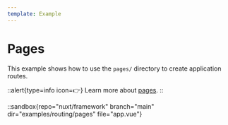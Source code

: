 ```yaml
---
template: Example
---
```


# Pages

This example shows how to use the `pages/` directory to create application routes.

::alert{type=info icon=👉}
Learn more about [pages](/api-reference/directory-structure/pages).
::

::sandbox{repo="nuxt/framework" branch="main" dir="examples/routing/pages" file="app.vue"}
